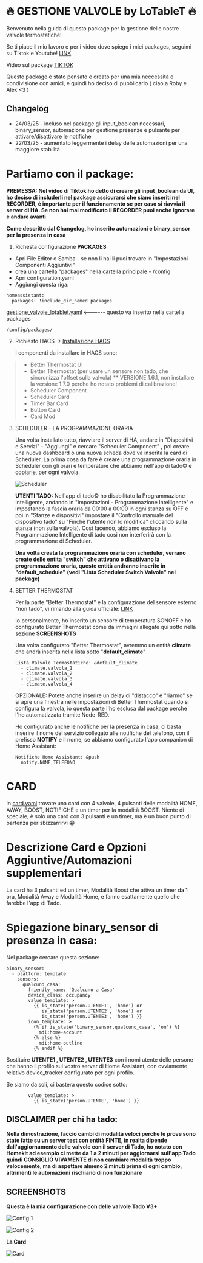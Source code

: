 # 🔥 **GESTIONE VALVOLE by LoTableT** 🔥

Benvenuto nella guida di questo package per la gestione delle nostre valvole termostatiche!

Se ti piace il mio lavoro e per i video dove spiego i miei packages, seguimi su Tiktok e Youtube! [LINK](https://linktr.ee/lotablet) 

Video sul package [TIKTOK](https://vm.tiktok.com/ZNdd7rjRY/)


Questo package è stato pensato e creato per una mia neccessità e condivisione con amici, e quindi ho deciso di pubblicarlo ( ciao a Roby e Alex <3 )

## Changelog

- 24/03/25 - incluso nel package gli input_boolean necessari, binary_sensor, automazione per gestione presenze e pulsante per attivare/disattivare le notifiche
- 22/03/25 - aumentato leggermente i delay delle automazioni per una maggiore stabilità

# **Partiamo con il package:**

**PREMESSA: Nel video di Tiktok ho detto di creare gli input_boolean da UI, ho deciso di includerli nel package assicurarsi che siano inseriti nel RECORDER, è importante per il funzionamento se per caso si riavvia il server di HA.
Se non hai mai modificato il RECORDER puoi anche ignorare e andare avanti**

**Come descritto dal Changelog, ho inserito automazioni e binary_sensor per la presenza in casa**


1) Richesta configurazione **PACKAGES**
- Apri File Editor o Samba - se non li hai li puoi trovare in "Impostazioni - Componenti Aggiuntivi"
- crea una cartella "packages" nella cartella principale - /config
- Apri configuration.yaml
- Aggiungi questa riga:
```
homeassistant:
  packages: !include_dir_named packages

```
[gestione_valvole_lotablet.yaml](https://github.com/lotablet/ha-card-gestione-valvole-by-lotablet/blob/main/gestione_valvole_lotablet.yaml) <------ questo va inserito nella cartella packages

```
/config/packages/
```
2) Richiesto HACS -> [Installazione HACS](https://www.hacs.xyz/docs/use/download/download/)

    I componenti da installare in HACS sono:

>   - Better Thermostat UI
>   - Better Thermostat (per usare un sensore non tado, che sincronizza l'offset sulla valvola) ** VERSIONE 1.6.1, non installare la versione 1.7.0 perche ho notato problemi di calibrazione!    
>   - Scheduler Component
>   - Scheduler Card
>   - Timer Bar Card
>   - Button Card
>   - Card Mod


3) SCHEDULER - LA PROGRAMMAZIONE ORARIA

   Una volta installato tutto, riavviare il server di HA, andare in "Dispositivi e Servizi" - "Aggiungi" e cercare "Scheduler Component" , poi creare una nuova dashboard o una nuova scheda dove va inserita la card di Scheduler.
   La prima cosa da fare è creare una programmazione oraria in Scheduler con gli orari e temperature che abbiamo nell'app di tado© e copiarle, per ogni valvola.
   
   ![Scheduler](https://github.com/lotablet/ha-card-gestione-valvole-by-lotablet/blob/main/images/scheduler.gif)
   
    **UTENTI TADO:** Nell'app di tado© ho disabilitato la Programmazione Intelligente, andando in "Impostazioni - Programmazione Intelligente" e impostando la fascia oraria da 00:00 a 00:00 in ogni stanza su OFF e poi in "Stanze e dispositivi" 
   impostare il "Controllo manuale del dispositivo tado" su "Finchè l'utente non lo modifica" cliccando sulla stanza (non sulla valvola).
   Cosi facendo, abbiamo escluso la Programmazione Intelligente di tado cosi non interferirà con la programmazione di Scheduler.
   
    **Una volta creata la programmazione oraria con scheduler, verrano create delle entita "switch" che attivano o disattivano la programmazione oraria, queste entità andranno inserite in "default_schedule" (vedi "Lista Scheduler Switch Valvole" nel package)**

5) BETTER THERMOSTAT

   Per la parte "Better Thermostat" e la configurazione del sensore esterno "non tado", vi rimando alla guida ufficiale: [LINK](https://github.com/KartoffelToby/better_thermostat/blob/master/docs/Configuration/configuration.md)
   
   Io personalmente, ho inserito un sensore di temperatura SONOFF e ho configurato Better Thermostat come da immagini allegate qui sotto nella sezione **SCREENSHOTS**
   
   Una volta configurato "Better Thermostat", avremmo un entità **climate** che andrà inserita nella lista sotto "**default_climate**"
   ```
   Lista Valvole Termostatiche: &default_climate
     - climate.valvola_1
     - climate.valvola_2
     - climate.valvola_3
     - climate.valvola_4
   ```
   OPZIONALE: Potete anche inserire un delay di "distacco" e "riarmo" se si apre una finestra nelle impostazioni di Better Thermostat quando si configura la valvola, io questa parte l'ho esclusa dal package perche l'ho automatizzata tramite Node-RED.

   Ho configurato anche le notifiche per la presenza in casa, ci basta inserire il nome del servizio collegato alle notifiche del telefono, con il prefisso **NOTIFY** e il nome, se abbiamo configurato l'app companion di Home Assistant:

   
   ```
   Notifiche Home Assistant: &push
     notify.NOME_TELEFONO           
   ```

# **CARD**

In [card.yaml](https://github.com/lotablet/ha-card-gestione-valvole-by-lotablet/blob/main/card.yaml) trovate una card con 4 valvole, 4 pulsanti delle modalità HOME, AWAY, BOOST, NOTIFICHE e un timer per la modalità BOOST.
Niente di speciale, è solo una card con 3 pulsanti e un timer, ma è un buon punto di partenza per sbizzarrirvi 😁

# **Descrizione Card e Opzioni Aggiuntive/Automazioni supplementari**
La card ha 3 pulsanti ed un timer, Modalità Boost che attiva un timer da 1 ora, Modalità Away e Modalità Home, e fanno esattamente quello che farebbe l'app di Tado.


# Spiegazione **binary_sensor** di presenza in casa:
Nel package cercare questa sezione:
```
binary_sensor:
  - platform: template
    sensors:
      qualcuno_casa:
        friendly_name: 'Qualcuno a Casa'
        device_class: occupancy
        value_template: >
          {{ is_state('person.UTENTE1', 'home') or
             is_state('person.UTENTE2', 'home') or
             is_state('person.UTENTE3', 'home') }}
        icon_template: >
          {% if is_state('binary_sensor.qualcuno_casa', 'on') %}
            mdi:home-account
          {% else %}
            mdi:home-outline
          {% endif %}
```

Sostituire **UTENTE1 , UTENTE2 , UTENTE3** con i nomi utente delle persone che hanno il profilo sul vostro server di Home Assistant, con ovviamente relativo device_tracker configurato per ogni profilo.

Se siamo da soli, ci bastera questo codice sotto:
```
        value_template: >
          {{ is_state('person.UTENTE', 'home') }}
```

## DISCLAIMER per chi ha tado: 

**Nella dimostrazione, faccio cambi di modalità veloci perche le prove sono state fatte su un server test con entità FINTE, in realta dipende dall'aggiornamento delle valvole con il server di Tado, ho notato con Homekit ad esempio ci mette da 1 a 2 minuti per aggiornarsi sull'app Tado
quindi CONSIGLIO VIVAMENTE di non cambiare modalità troppo velocemente, ma di aspettare almeno 2 minuti prima di ogni cambio, altrimenti le automazioni rischiano di non funzionare** 
## SCREENSHOTS

**Questa è la mia configurazione con delle valvole Tado V3+**

![Config 1](https://github.com/lotablet/ha-card-gestione-valvole-by-lotablet/blob/main/images/config-1.png)

![Config 2](https://github.com/lotablet/ha-card-gestione-valvole-by-lotablet/blob/main/images/config-2.png)

**La Card**


![Card](https://github.com/lotablet/ha-card-gestione-valvole-by-lotablet/blob/main/images/cardvalvole.gif)

